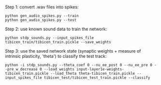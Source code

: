 Step 1: convert .wav files into spikes:

```
python gen_audio_spikes.py --train
python gen_audio_spikes.py --test
```

Step 2: use known sound data to train the network:

```
python stdp_sounds.py --input_spikes_file tibicen_train/tibicen_train.pickle --save_weights
```

Step 3: use the saved network state (synaptic weights + measure of intrinsic
plasticity, 'theta') to classify the test track:

```
python -i stdp_sounds.py --theta_coef 0 --nu_ee_post 0 --nu_ee_pre 0 --pre_w_decrease 0 --load_weights input-layer1e-weights-tibicen_train.pickle --load_theta theta-tibicen_train.pickle --input_spikes_file tibicen_test/tibicen_test_train.pickle --classify
```
